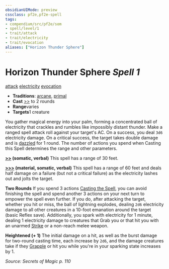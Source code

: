 ```yaml
---
obsidianUIMode: preview
cssclass: pf2e,pf2e-spell
tags:
- compendium/src/pf2e/som
- spell/level/1
- trait/attack
- trait/electricity
- trait/evocation
aliases: ["Horizon Thunder Sphere"]
---
```

# Horizon Thunder Sphere *Spell 1*   
[attack](../../rules/traits/attack.md)  [electricity](../../rules/traits/electricity.md)  [evocation](../../rules/traits/evocation.md)  

- **Traditions**: [arcane](../../rules/traits/arcane.md), [primal](../../rules/traits/primal.md)
- **Cast** [>>](../../rules/core-rulebook/chapter-9-playing-the-game.md#Actions "Two-Action") to 2 rounds 
- **Range**varies
- **Targets**1 creature

You gather magical energy into your palm, forming a concentrated ball of electricity that crackles and rumbles like impossibly distant thunder. Make a ranged spell attack roll against your target's AC. On a success, you deal `3d6` electricity damage. On a critical success, the target takes double damage and is [dazzled](../../rules/conditions.md#Dazzled) for 1 round. The number of actions you spend when Casting this Spell determines the range and other parameters.

**[>>](../../rules/core-rulebook/chapter-9-playing-the-game.md#Actions "Two-Action") (somatic, verbal)** This spell has a range of 30 feet.

**[>>>](../../rules/core-rulebook/chapter-9-playing-the-game.md#Actions "Three-Action") (material, somatic, verbal)** This spell has a range of 60 feet and deals half damage on a failure (but not a critical failure) as the electricity lashes out and jolts the target.

**Two Rounds** If you spend 3 actions [Casting the Spell](../../rules/actions/cast-a-spell.md), you can avoid finishing the spell and spend another 3 actions on your next turn to empower the spell even further. If you do, after attacking the target, whether you hit or miss, the ball of lightning explodes, dealing `2d6` electricity damage to all other creatures in a 10-foot emanation around the target (basic Reflex save). Additionally, you spark with electricity for 1 minute, dealing 1 electricity damage to creatures that Grab you or that hit you with an unarmed [Strike](../../rules/actions/strike.md) or a non-reach melee weapon.

**Heightened (+ 1)** The initial damage on a hit, as well as the burst damage for two-round casting time, each increase by `2d6`, and the damage creatures take if they [Grapple](../../rules/actions/grapple.md) or hit you while you're in your sparking state increases by 1.

*Source: Secrets of Magic p. 110*